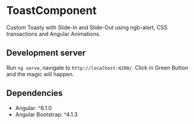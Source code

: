 # ToastComponent

Custom Toasty with Slide-In and Slide-Out using ngb-alert, CSS transactions and Angular Animations.

## Development server

Run `ng serve`, navigate to `http://localhost:4200/`. Click in Green Button and the magic will happen.

## Dependencies

- Angular: ^6.1.0
- Angular Bootstrap: ^4.1.3
